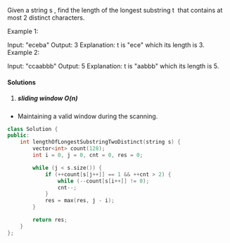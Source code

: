Given a string s , find the length of the longest substring t  that contains at most 2 distinct characters.

Example 1:

Input: "eceba"
Output: 3
Explanation: t is "ece" which its length is 3.
Example 2:

Input: "ccaabbb"
Output: 5
Explanation: t is "aabbb" which its length is 5.


#### Solutions

1. ##### sliding window O(n)

- Maintaining a valid window during the scanning.

```cpp
class Solution {
public:
    int lengthOfLongestSubstringTwoDistinct(string s) {
        vector<int> count(128);
        int i = 0, j = 0, cnt = 0, res = 0;

        while (j < s.size()) {
            if (++count[s[j++]] == 1 && ++cnt > 2) {
                while (--count[s[i++]] != 0);
                cnt--;
            }
            res = max(res, j - i);
        }

        return res;
    }
};
```